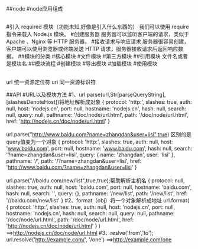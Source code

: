 ##node
#node应用组成
##
#引入 required 模块（功能未知,好像是引入什么东西的）
我们可以使用 require 指令来载入 Node.js 模块。
#创建服务器
服务器可以监听客户端的请求，类似于 Apache 、Nginx 等 HTTP 服务器。
#接收请求与响应请求 
服务器很容易创建，客户端可以使用浏览器或终端发送 HTTP 请求，服务器接收请求后返回响应数据。
##模块的分类
#核心模块
#文件模块
#第三方模块
##引用模块
文件名或者是模块名
##模块流程
#创建模块
#导出模块
#加载模块
#使用模块
##
url 统一资源定位符
uri 同一资源标识符

##API
#URL以及模块方法
#1、url.parse(url,Str[parseQueryString],[slashesDenoteHost])将地址解析成对象
 {
  protocol: 'http:',
  slashes: true,
  auth: null,
  host: 'nodejs.cn',
  port: null,
  hostname: 'nodejs.cn',
  hash: null,
  search: null,
  query: null,
  pathname: '/doc/node/url.html',
  path: '/doc/node/url.html',
  href: 'http://nodejs.cn/doc/node/url.html' }
  <br>  
  url.parse("http://www.baidu.com?name=zhangdan&user=lisi",true)
  区别的是 query值变为一个对象
  {
  protocol: 'http:',
  slashes: true,
  auth: null,
  host: 'www.baidu.com',
  port: null,
  hostname: 'www.baidu.com',
  hash: null,
  search: '?name=zhangdan&user=lisi',
  query: { name: 'zhangdan', user: 'lisi' },
  pathname: '/',
  path: '/?name=zhangdan&user=lisi',
  href: 'http://www.baidu.com/?name=zhangdan&user=lisi' }
  <br><br>
  url.parse("//baidu.com/new/list",true,true);帮助解析主机名
   {
  protocol: null,
  slashes: true,
  auth: null,
  host: 'baidu.com',
  port: null,
  hostname: 'baidu.com',
  hash: null,
  search: '',
  query: {},
  pathname: '/new/list',
  path: '/new/list',
  href: '//baidu.com/new/list' }
#2、format（obj）将一个对象解析成地址
  url.format(
    {
  protocol: 'http:',
  slashes: true,
  auth: null,
  host: 'nodejs.cn',
  port: null,
  hostname: 'nodejs.cn',
  hash: null,
  search: null,
  query: null,
  pathname: '/doc/node/url.html',
  path: '/doc/node/url.html',
  href: 'http://nodejs.cn/doc/node/url.html' }
)   ==>http://nodejs.cn/doc/node/url.html
#3、reslve('from','to');
url.resolve('http://example.com/', '/one') ==>http://example.com/one

 